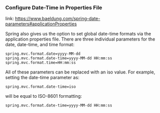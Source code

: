 ### Configure Date-Time in Properties File

link: https://www.baeldung.com/spring-date-parameters#applicationProperties

Spring also gives us the option to set global date-time formats via the application properties file.
There are three individual parameters for the date, date-time, and time format:

```
spring.mvc.format.date=yyyy-MM-dd
spring.mvc.format.date-time=yyyy-MM-dd HH:mm:ss
spring.mvc.format.time=HH:mm:ss
```

All of these parameters can be replaced with an iso value. 
For example, setting the date-time parameter as:

```
spring.mvc.format.date-time=iso
```

will be equal to ISO-8601 formatting:

```
spring.mvc.format.date-time=yyyy-MM-dd HH:mm:ss
```

